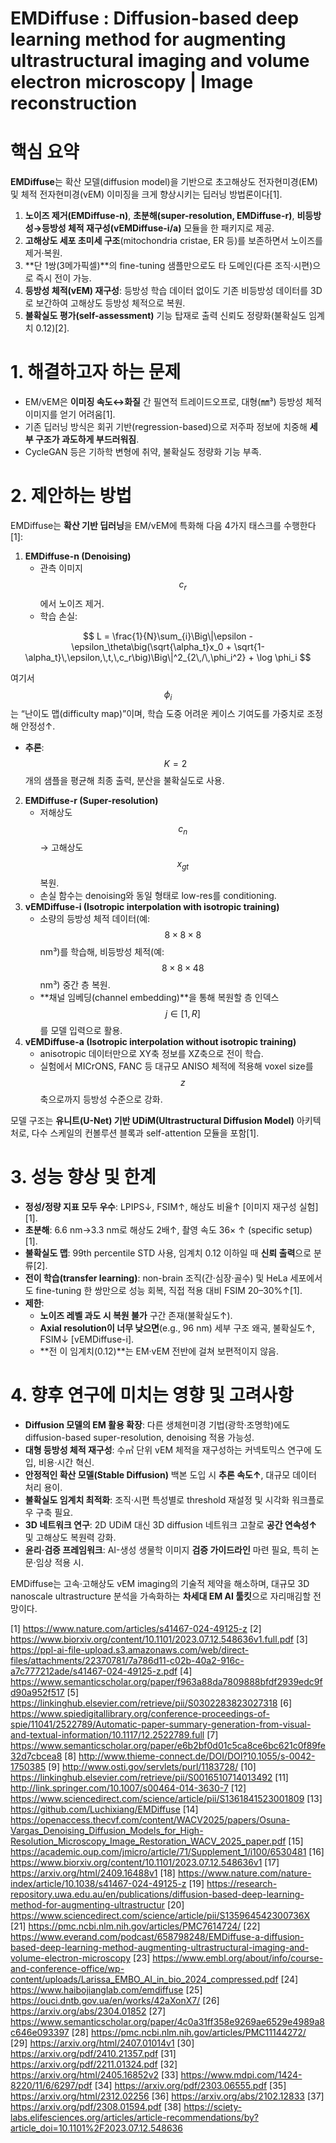 # EMDiffuse : Diffusion-based deep learning method for augmenting ultrastructural imaging and volume electron microscopy | Image reconstruction

# 핵심 요약  
**EMDiffuse**는 확산 모델(diffusion model)을 기반으로 초고해상도 전자현미경(EM) 및 체적 전자현미경(vEM) 이미징을 크게 향상시키는 딥러닝 방법론이다[1].  
1. **노이즈 제거(EMDiffuse-n)**, **초분해(super-resolution, EMDiffuse-r)**, **비등방성→등방성 체적 재구성(vEMDiffuse-i/a)** 모듈을 한 패키지로 제공.  
2. **고해상도 세포 초미세 구조**(mitochondria cristae, ER 등)를 보존하면서 노이즈를 제거·복원.  
3. **단 1쌍(3메가픽셀)**의 fine-tuning 샘플만으로도 타 도메인(다른 조직·시편)으로 즉시 전이 가능.  
4. **등방성 체적(vEM) 재구성**: 등방성 학습 데이터 없이도 기존 비등방성 데이터를 3D로 보간하여 고해상도 등방성 체적으로 복원.  
5. **불확실도 평가(self-assessment)** 기능 탑재로 출력 신뢰도 정량화(불확실도 임계치 0.12)[2].  

# 1. 해결하고자 하는 문제  
- EM/vEM은 **이미징 속도↔화질** 간 필연적 트레이드오프로, 대형(㎜³) 등방성 체적 이미지를 얻기 어려움[1].  
- 기존 딥러닝 방식은 회귀 기반(regression-based)으로 저주파 정보에 치중해 **세부 구조가 과도하게 부드러워짐**.  
- CycleGAN 등은 기하학 변형에 취약, 불확실도 정량화 기능 부족.  

# 2. 제안하는 방법  
EMDiffuse는 **확산 기반 딥러닝**을 EM/vEM에 특화해 다음 4가지 태스크를 수행한다[1]:  
1) **EMDiffuse-n (Denoising)**  
   - 관측 이미지 $$c_r$$에서 노이즈 제거.  
   - 학습 손실:  

$$
     L
     = \frac{1}{N}\sum_{i}\Big\|\epsilon - \epsilon_\theta\big(\sqrt{\alpha_t}x_0 + \sqrt{1-\alpha_t}\,\epsilon,\,t,\,c_r\big)\Big\|^2_{2\,/\,\phi_i^2}
     + \log \phi_i
$$  
     
여기서 $$\phi_i$$는 “난이도 맵(difficulty map)”이며, 학습 도중 어려운 케이스 기여도를 가중치로 조정해 안정성↑.  
   - **추론**: $$K=2$$개의 샘플을 평균해 최종 출력, 분산을 불확실도로 사용.  
2) **EMDiffuse-r (Super-resolution)**  
   - 저해상도 $$c_n$$ → 고해상도 $$x_{gt}$$ 복원.  
   - 손실 함수는 denoising와 동일 형태로 low-res를 conditioning.  
3) **vEMDiffuse-i (Isotropic interpolation with isotropic training)**  
   - 소량의 등방성 체적 데이터(예: $$8\times8\times8$$ nm³)를 학습해, 비등방성 체적(예: $$8\times8\times48$$ nm³) 중간 층 복원.  
   - **채널 임베딩(channel embedding)**을 통해 복원할 층 인덱스 $$j\in[1,R]$$를 모델 입력으로 활용.  
4) **vEMDiffuse-a (Isotropic interpolation without isotropic training)**  
   - anisotropic 데이터만으로 XY축 정보를 XZ축으로 전이 학습.  
   - 실험에서 MICrONS, FANC 등 대규모 ANISO 체적에 적용해 voxel size를 $$z$$축으로까지 등방성 수준으로 강화.  

모델 구조는 **유니트(U-Net) 기반 UDiM(Ultrastructural Diffusion Model)** 아키텍처로, 다수 스케일의 컨볼루션 블록과 self-attention 모듈을 포함[1].  

# 3. 성능 향상 및 한계  
- **정성/정량 지표 모두 우수**: LPIPS↓, FSIM↑, 해상도 비율↑ [이미지 재구성 실험] [1].  
- **초분해**: 6.6 nm→3.3 nm로 해상도 2배↑, 촬영 속도 36× ↑ (specific setup) [1].  
- **불확실도 맵**: 99th percentile STD 사용, 임계치 0.12 이하일 때 **신뢰 출력**으로 분류[2].  
- **전이 학습(transfer learning)**: non-brain 조직(간·심장·골수) 및 HeLa 세포에서도 fine-tuning 한 쌍만으로 성능 회복, 직접 적용 대비 FSIM 20–30%↑[1].  
- **제한**:  
  - **노이즈 레벨 과도 시 복원 불가** 구간 존재(불확실도↑).  
  - **Axial resolution이 너무 낮으면**(e.g., 96 nm) 세부 구조 왜곡, 불확실도↑, FSIM↓ [vEMDiffuse-i].  
  - **전 이 임계치(0.12)**는 EM·vEM 전반에 걸쳐 보편적이지 않음.  

# 4. 향후 연구에 미치는 영향 및 고려사항  
- **Diffusion 모델의 EM 활용 확장**: 다른 생체현미경 기법(광학·조명학)에도 diffusion-based super-resolution, denoising 적용 가능성.  
- **대형 등방성 체적 재구성**: 수㎥ 단위 vEM 체적을 재구성하는 커넥토믹스 연구에 도입, 비용·시간 혁신.  
- **안정적인 확산 모델(Stable Diffusion)** 백본 도입 시 **추론 속도↑**, 대규모 데이터 처리 용이.  
- **불확실도 임계치 최적화**: 조직·시편 특성별로 threshold 재설정 및 시각화 워크플로우 구축 필요.  
- **3D 네트워크 연구**: 2D UDiM 대신 3D diffusion 네트워크 고찰로 **공간 연속성↑** 및 고해상도 복원력 강화.  
- **윤리·검증 프레임워크**: AI-생성 생물학 이미지 **검증 가이드라인** 마련 필요, 특히 논문·임상 적용 시.  

EMDiffuse는 고속·고해상도 vEM imaging의 기술적 제약을 해소하며, 대규모 3D nanoscale ultrastructure 분석을 가속화하는 **차세대 EM AI 툴킷**으로 자리매김할 전망이다.

[1] https://www.nature.com/articles/s41467-024-49125-z
[2] https://www.biorxiv.org/content/10.1101/2023.07.12.548636v1.full.pdf
[3] https://ppl-ai-file-upload.s3.amazonaws.com/web/direct-files/attachments/22370781/7a786d11-c02b-40a2-916c-a7c777212ade/s41467-024-49125-z.pdf
[4] https://www.semanticscholar.org/paper/f963a88da7809888bfdf2939edc9fd90a952f517
[5] https://linkinghub.elsevier.com/retrieve/pii/S0302283823027318
[6] https://www.spiedigitallibrary.org/conference-proceedings-of-spie/11041/2522789/Automatic-paper-summary-generation-from-visual-and-textual-information/10.1117/12.2522789.full
[7] https://www.semanticscholar.org/paper/e6b2bf0d01c5ca8ce6bc621c0f89fe32d7cbcea8
[8] http://www.thieme-connect.de/DOI/DOI?10.1055/s-0042-1750385
[9] http://www.osti.gov/servlets/purl/1183728/
[10] https://linkinghub.elsevier.com/retrieve/pii/S0016510714013492
[11] http://link.springer.com/10.1007/s00464-014-3630-7
[12] https://www.sciencedirect.com/science/article/pii/S1361841523001809
[13] https://github.com/Luchixiang/EMDiffuse
[14] https://openaccess.thecvf.com/content/WACV2025/papers/Osuna-Vargas_Denoising_Diffusion_Models_for_High-Resolution_Microscopy_Image_Restoration_WACV_2025_paper.pdf
[15] https://academic.oup.com/jmicro/article/71/Supplement_1/i100/6530481
[16] https://www.biorxiv.org/content/10.1101/2023.07.12.548636v1
[17] https://arxiv.org/html/2409.16488v1
[18] https://www.nature.com/nature-index/article/10.1038/s41467-024-49125-z
[19] https://research-repository.uwa.edu.au/en/publications/diffusion-based-deep-learning-method-for-augmenting-ultrastructur
[20] https://www.sciencedirect.com/science/article/pii/S135964542300736X
[21] https://pmc.ncbi.nlm.nih.gov/articles/PMC7614724/
[22] https://www.everand.com/podcast/658798248/EMDiffuse-a-diffusion-based-deep-learning-method-augmenting-ultrastructural-imaging-and-volume-electron-microscopy
[23] https://www.embl.org/about/info/course-and-conference-office/wp-content/uploads/Larissa_EMBO_AI_in_bio_2024_compressed.pdf
[24] https://www.haibojianglab.com/emdiffuse
[25] https://ouci.dntb.gov.ua/en/works/42aXonX7/
[26] https://arxiv.org/abs/2304.01852
[27] https://www.semanticscholar.org/paper/4c0a31ff358e9269ae6529e4989a8c646e093397
[28] https://pmc.ncbi.nlm.nih.gov/articles/PMC11144272/
[29] https://arxiv.org/html/2407.01014v1
[30] https://arxiv.org/pdf/2410.21357.pdf
[31] https://arxiv.org/pdf/2211.01324.pdf
[32] https://arxiv.org/html/2405.16852v2
[33] https://www.mdpi.com/1424-8220/11/6/6297/pdf
[34] https://arxiv.org/pdf/2303.06555.pdf
[35] https://arxiv.org/html/2312.02256
[36] https://arxiv.org/abs/2102.12833
[37] https://arxiv.org/pdf/2308.01594.pdf
[38] https://sciety-labs.elifesciences.org/articles/article-recommendations/by?article_doi=10.1101%2F2023.07.12.548636
